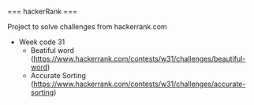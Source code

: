=== hackerRank ===

Project to solve challenges from hackerrank.com

* Week code 31
    + Beatiful word (https://www.hackerrank.com/contests/w31/challenges/beautiful-word)
    + Accurate Sorting (https://www.hackerrank.com/contests/w31/challenges/accurate-sorting)

